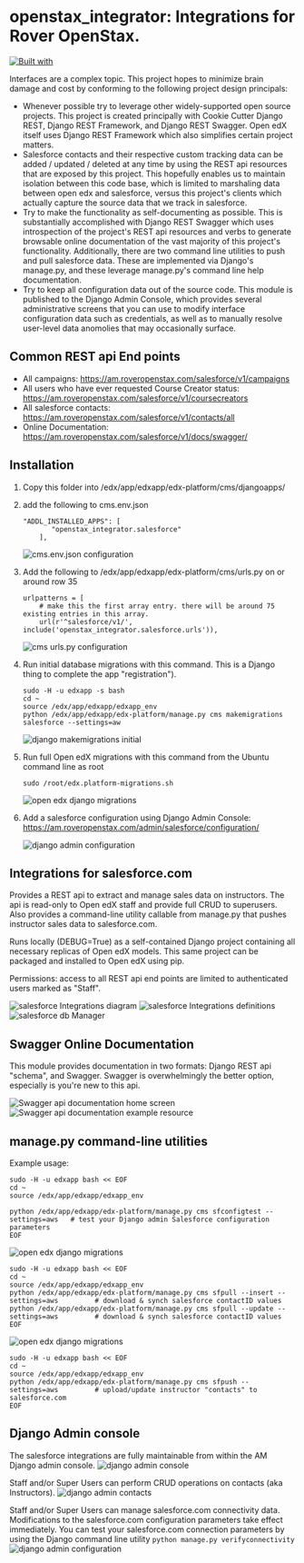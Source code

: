 # openstax_integrator: Integrations for Rover OpenStax.

[![Built with](https://img.shields.io/badge/Built_with-Cookiecutter_Django_Rest-F7B633.svg)](https://github.com/agconti/cookiecutter-django-rest)

Interfaces are a complex topic. This project hopes to minimize brain damage and cost by conforming to the following project design principals:

- Whenever possible try to leverage other widely-supported open source projects. This project is created principally with Cookie Cutter Django REST, Django REST Framework, and Django REST Swagger. Open edX itself uses Django REST Framework which also simplifies certain project matters.
- Salesforce contacts and their respective custom tracking data can be added / updated / deleted at any time by using the REST api resources that are exposed by this project. This hopefully enables us to maintain isolation between this code base, which is limited to marshaling data between open edx and salesforce, versus this project's clients which actually capture the source data that we track in salesforce.
- Try to make the functionality as self-documenting as possible. This is substantially accomplished with Django REST Swagger which uses introspection of the project's REST api resources and verbs to generate browsable online documentation of the vast majority of this project's functionality. Additionally, there are two command line utilities to push and pull salesforce data. These are implemented via Django's manage.py, and these leverage manage.py's command line help documentation.
- Try to keep all configuration data out of the source code. This module is published to the Django Admin Console, which provides several administrative screens that you can use to modify interface configuration data such as credentials, as well as to manually resolve user-level data anomolies that may occasionally surface.

Common REST api End points
--------
- All campaigns: https://am.roveropenstax.com/salesforce/v1/campaigns
- All users who have ever requested Course Creator status: https://am.roveropenstax.com/salesforce/v1/coursecreators
- All salesforce contacts: https://am.roveropenstax.com/salesforce/v1/contacts/all
- Online Documentation: https://am.roveropenstax.com/salesforce/v1/docs/swagger/

Installation
--------
1. Copy this folder into /edx/app/edxapp/edx-platform/cms/djangoapps/

2. add the following to cms.env.json
    ```
    "ADDL_INSTALLED_APPS": [
           "openstax_integrator.salesforce"
        ],
    ```
    ![cms.env.json configuration](docs/cms.env.json-config.png)

3. Add the following to /edx/app/edxapp/edx-platform/cms/urls.py on or around row 35
    ```
    urlpatterns = [
        # make this the first array entry. there will be around 75 existing entries in this array.
        url(r'^salesforce/v1/', include('openstax_integrator.salesforce.urls')),
    ```

    ![cms urls.py configuration](docs/cms-urls.py-config.png)

4. Run initial database migrations with this command. This is a Django thing to complete the app "registration").
    ```
    sudo -H -u edxapp -s bash
    cd ~
    source /edx/app/edxapp/edxapp_env
    python /edx/app/edxapp/edx-platform/manage.py cms makemigrations salesforce --settings=aw
    ```
    ![django makemigrations initial](docs/django-makemigrations-initial.png)


4. Run full Open edX migrations with this command from the Ubuntu command line as root
    ```
    sudo /root/edx.platform-migrations.sh
    ```
    ![open edx django migrations](docs/platform-migrations-installation.png)

5. Add a salesforce configuration using Django Admin Console: https://am.roveropenstax.com/admin/salesforce/configuration/

    ![django admin configuration](docs/django-admin-config.png)



Integrations for salesforce.com
--------
Provides a REST api to extract and manage sales data on instructors. The api is read-only to Open edX staff and provide full CRUD to superusers. Also provides a command-line utility callable from manage.py that pushes instructor sales data to salesforce.com.

Runs locally (DEBUG=True) as a self-contained Django project containing all necessary replicas of Open edX models. This same project can be packaged and installed to Open edX using pip.

Permissions: access to all REST api end points are limited to authenticated users marked as "Staff".

![salesforce Integrations diagram](docs/salesforce-integrations-diagram.png)
![salesforce Integrations definitions](docs/salesforce-integrations-definitions.png)
![salesforce db Manager](docs/salesforce_db_mgr_screenshot.png)


Swagger Online Documentation
--------
This module provides documentation in two formats: Django REST api "schema", and Swagger. Swagger is overwhelmingly the better option, especially is you're new to this api.

![Swagger api documentation home screen](docs/swagger-screen-1.png)
![Swagger api documentation example resource](docs/swagger-screen-2.png)


manage.py command-line utilities
--------
Example usage:
```
sudo -H -u edxapp bash << EOF
cd ~
source /edx/app/edxapp/edxapp_env

python /edx/app/edxapp/edx-platform/manage.py cms sfconfigtest --settings=aws   # test your Django admin Salesforce configuration parameters
EOF
```
![open edx django migrations](docs/sfconfigtest.png)


```
sudo -H -u edxapp bash << EOF
cd ~
source /edx/app/edxapp/edxapp_env
python /edx/app/edxapp/edx-platform/manage.py cms sfpull --insert --settings=aws         # download & synch salesforce contactID values
python /edx/app/edxapp/edx-platform/manage.py cms sfpull --update --settings=aws         # download & synch salesforce contactID values
EOF
```
![open edx django migrations](docs/sfpull.png)


```
sudo -H -u edxapp bash << EOF
cd ~
source /edx/app/edxapp/edxapp_env
python /edx/app/edxapp/edx-platform/manage.py cms sfpush --settings=aws         # upload/update instructor "contacts" to salesforce.com
EOF
```


Django Admin console
--------
The salesforce integrations are fully maintainable from within the AM Django admin console.
![django admin console](docs/django_admin_screenshot.png)

Staff and/or Super Users can perform CRUD operations on contacts (aka Instructors).
![django admin contacts](docs/django_admin_contact.png)

Staff and/or Super Users can manage salesforce.com connectivity data. Modifications to the salesforce.com configuration parameters take effect immediately. You can test your salesforce.com connection parameters by using the Django command line utility ```python manage.py verifyconnectivity```
![django admin configuration](docs/django_admin_configuration.png)
